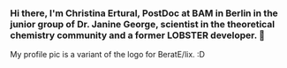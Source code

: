 ### Hi there, I'm Christina Ertural, PostDoc at BAM in Berlin in the junior group of Dr. Janine George, scientist in the theoretical chemistry community and a former LOBSTER developer. 👋 

My profile pic is a variant of the logo for BeratE/lix. :D

<!--
**QuantumChemist/QuantumChemist** is a ✨ _special_ ✨ repository because its `README.md` (this file) appears on your GitHub profile.

Here are some ideas to get you started:

- 🔭 I’m currently working on ...
- 🌱 I’m currently learning ...
- 👯 I’m looking to collaborate on ...
- 🤔 I’m looking for help with ...
- 💬 Ask me about ...
- 📫 How to reach me: ...
- 😄 Pronouns: ...
- ⚡ Fun fact: ...
-->
